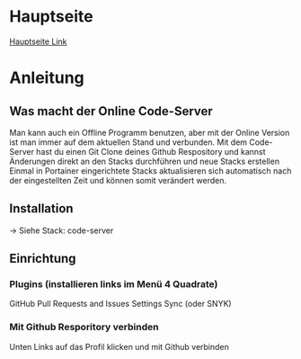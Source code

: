 # Hauptseite
[Hauptseite Link](/README.md)

# Anleitung
## Was macht der Online Code-Server
Man kann auch ein Offline Programm benutzen, aber mit der Online Version ist man immer auf dem aktuellen Stand und verbunden.
Mit dem Code-Server hast du einen Git Clone deines Github Respository und kannst Änderungen direkt an den Stacks durchführen und neue Stacks erstellen
Einmal in Portainer eingerichtete Stacks aktualisieren sich automatisch nach der eingestellten Zeit und können somit verändert werden.

## Installation
-> Siehe Stack: code-server

## Einrichtung
### Plugins (installieren links im Menü 4 Quadrate)
GitHub Pull Requests and Issues
Settings Sync (oder SNYK)

### Mit Github Resporitory verbinden
Unten Links auf das Profil klicken und mit Github verbinden